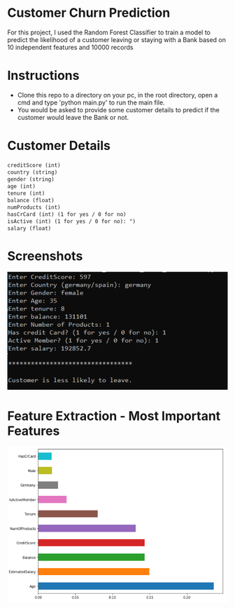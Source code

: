 # Customer Churn Prediction
For this project, I used the Random Forest Classifier to train a model to predict the likelihood of a customer leaving or staying with a Bank based on 10 independent features and 10000 records

# Instructions
- Clone this repo to a directory on your pc, in the root directory, open a cmd and type 'python main.py' to run the main file.
- You would be asked to provide some customer details to predict if the customer would leave the Bank or not.

# Customer Details
	creditScore (int)
	country (string)
	gender (string)
	age (int)
	tenure (int)
	balance (float)
	numProducts (int)
	hasCrCard (int) (1 for yes / 0 for no)
	isActive (int) (1 for yes / 0 for no): ")
	salary (float)
  
  # Screenshots
  
![](https://github.com/olumide1128/Customer_Churn_Prediction/blob/master/screenshots/Screenshot%20(179).png)

# Feature Extraction - Most Important Features

![](https://github.com/olumide1128/Customer_Churn_Prediction/blob/master/screenshots/python-for-predicting-customer-churn_3.png)
